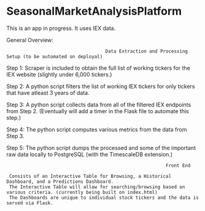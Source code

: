 # SeasonalMarketAnalysisPlatform

This is an app in progress. It uses IEX data.

General Overview:

                                        Data Extraction and Processing Setup (to be automated on deployal)

Step 1: Scraper is included to obtain the full list of working tickers for the IEX website (slightly under 6,000 tickers.)

Step 2: A python script filters the list of working IEX tickers for only tickers that have atleast 3 years of data.

Step 3: A python script collects data from all of the filtered IEX endpoints from Step 2. (Eventually will add a timer in the Flask file to automate this step.)

Step 4: The python script computes various metrics from the data from Step 3.

Step 5: The python script dumps the processed and some of the important raw data locally to PostgreSQL (with the TimescaleDB extension.)


                                                              Front End
                                                       
     Consists of an Interactive Table for Browsing, a Historical Dashboard, and a Predictions Dashboard.
     The Interactive Table will allow for searching/browsing based on various criteria. (currently being built on index.html)
     The Dashboards are unique to individual stock tickers and the data is served via Flask.


